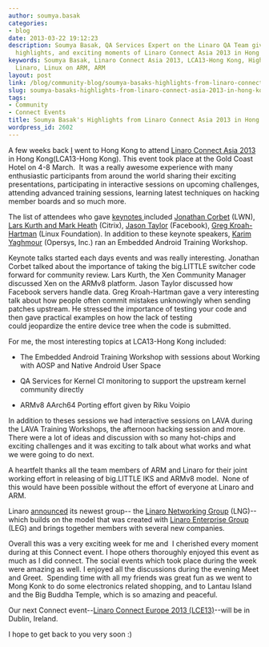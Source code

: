 ```yaml
---
author: soumya.basak
categories:
- blog
date: 2013-03-22 19:12:23
description: Soumya Basak, QA Services Expert on the Linaro QA Team gives his impressions,
  highlights, and exciting moments of Linaro Connect Asia 2013 in Hong Kong.
keywords: Soumya Basak, Linaro Connect Asia 2013, LCA13-Hong Kong, Highlights, Dublin,
  Linaro, Linux on ARM, ARM
layout: post
link: /blog/community-blog/soumya-basaks-highlights-from-linaro-connect-asia-2013-in-hong-kong/
slug: soumya-basaks-highlights-from-linaro-connect-asia-2013-in-hong-kong
tags:
- Community
- Connect Events
title: Soumya Basak's Highlights from Linaro Connect Asia 2013 in Hong Kong
wordpress_id: 2602
---
```


A few weeks back [I](/about/) went to Hong Kong to attend [Linaro Connect Asia 2013](https://wiki.linaro.org/Events/LCA13) in Hong Kong(LCA13-Hong Kong). This event took place at the Gold Coast Hotel on 4-8 March.  It was a really awesome experience with many enthusiastic participants from around the world sharing their exciting presentations, participating in interactive sessions on upcoming challenges, attending advanced training sessions, learning latest techniques on hacking member boards and so much more.

The list of attendees who gave [keynotes ](/blog/linaro-announces-keynote-speakers-for-linaro-connect-asia-2013/)included [Jonathan Corbet](http://lca-13.zerista.com/event/member/72345) (LWN), [Lars Kurth and Mark Heath](http://lca-13.zerista.com/event/member/72404) (Citrix), [Jason Taylor](http://lca-13.zerista.com/event/member/72662) (Facebook), [Greg Kroah-Hartman](http://lca-13.zerista.com/event/member/72405) (Linux Foundation). In addition to these keynote speakers, [Karim Yaghmour](/blog/embedded-android-training-workshop-to-be-held-at-linaro-connect-asia-2013/) (Opersys, Inc.) ran an Embedded Android Training Workshop.

Keynote talks started each days events and was really interesting. Jonathan Corbet talked about the importance of taking the big.LITTLE switcher code forward for community review. Lars Kurth, the Xen Community Manager discussed Xen on the ARMv8 platform. Jason Taylor discussed how Facebook servers handle data. Greg Kroah-Hartman gave a very interesting talk about how people often commit mistakes unknowingly when sending patches upstream. He stressed the importance of testing your code and then gave practical examples on how the lack of testing could jeopardize the entire device tree when the code is submitted.

For me, the most interesting topics at LCA13-Hong Kong included:




  * The Embedded Android Training Workshop with sessions about Working with AOSP and Native Android User Space


  * QA Services for Kernel CI monitoring to support the upstream kernel community directly


  * ARMv8 AArch64 Porting effort given by Riku Voipio


In addition to theses sessions we had interactive sessions on LAVA during the LAVA Training Workshops, the afternoon hacking session and more. There were a lot of ideas and discussion with so many hot-chips and exciting challenges and it was exciting to talk about what works and what we were going to do next.

A heartfelt thanks all the team members of ARM and Linaro for their joint working effort in releasing of big.LITTLE IKS and ARMv8 model.  None of this would have been possible without the effort of everyone at Linaro and ARM.

Linaro [announced](/news/networking-leaders-collaborate-to-maximize-choice-performance-and-power-efficiency/) its newest group-- the [Linaro Networking Group](/blog/lng/) (LNG)-- which builds on the model that was created with [Linaro Enterprise Group](/groups/leg/) (LEG) and brings together members with several new companies.

Overall this was a very exciting week for me and  I cherished every moment during at this Connect event. I hope others thoroughly enjoyed this event as much as I did connect. The social events which took place during the week were amazing as well. I enjoyed all the discussions during the evening Meet and Greet.  Spending time with all my friends was great fun as we went to Mong Konk to do some electronics related shopping, and to Lantau Island and the Big Buddha Temple, which is so amazing and peaceful.

Our next Connect event--[Linaro Connect Europe 2013 (LCE13)](http://connect.linaro.org)--will be in Dublin, Ireland.

I hope to get back to you very soon :)
